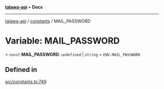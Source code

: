 [**talawa-api**](../../README.md) • **Docs**

***

[talawa-api](../../modules.md) / [constants](../README.md) / MAIL\_PASSWORD

# Variable: MAIL\_PASSWORD

\> `const` **MAIL\_PASSWORD**: `undefined` \| `string` = `ENV.MAIL_PASSWORD`

## Defined in

[src/constants.ts:749](https://github.com/PalisadoesFoundation/talawa-api/blob/4a88fe62b20ebda9653c55ae8d39d6c6fac8831f/src/constants.ts#L749)
